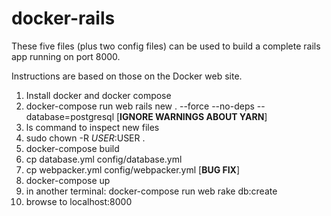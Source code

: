 # docker-rails

These five files (plus two config files) can be used to build a complete rails app running on port 8000.

Instructions are based on those on the Docker web site.

1. Install docker and docker compose
2. docker-compose run web rails new . --force --no-deps --database=postgresql  [**IGNORE WARNINGS ABOUT YARN**]
3. ls command to inspect new files
4. sudo chown -R $USER:$USER .
5. docker-compose build
6. cp database.yml config/database.yml
7. cp webpacker.yml config/webpacker.yml  [**BUG FIX**] 
8. docker-compose up
9. in another terminal: docker-compose run web rake db:create
10. browse to localhost:8000
